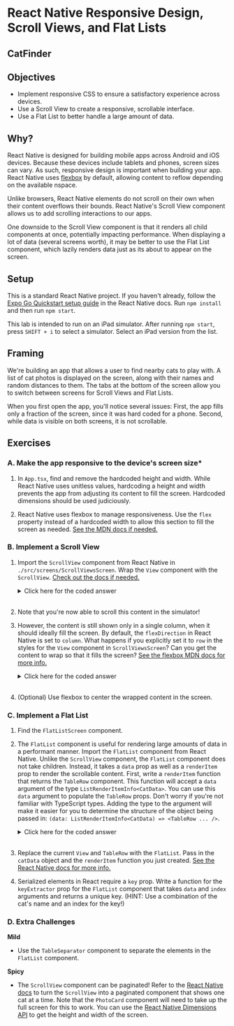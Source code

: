 # React Native Responsive Design, Scroll Views, and Flat Lists

## CatFinder

## Objectives

- Implement responsive CSS to ensure a satisfactory experience across devices.
- Use a Scroll View to create a responsive, scrollable interface.
- Use a Flat List to better handle a large amount of data.

## Why?

React Native is designed for building mobile apps across Android and iOS devices. Because these devices include tablets and phones, screen sizes can vary. As such, responsive design is important when building your app. React Native uses [flexbox](https://developer.mozilla.org/en-US/docs/Learn/CSS/CSS_layout/Flexbox) by default, allowing content to reflow depending on the available nspace.

Unlike browsers, React Native elements do not scroll on their own when their content overflows their bounds. React Native's Scroll View component allows us to add scrolling interactions to our apps.

One downside to the Scroll View component is that it renders all child components at once, potentially impacting performance. When displaying a lot of data (several screens worth), it may be better to use the Flat List component, which lazily renders data just as its about to appear on the screen. 

## Setup

This is a standard React Native project. If you haven't already, follow the [Expo Go Quickstart setup guide](https://reactnative.dev/docs/environment-setup) in the React Native docs. Run `npm install` and then run `npm start`.

This lab is intended to run on an iPad simulator. After running `npm start`, press `SHIFT + i` to select a simulator. Select an iPad version from the list.

## Framing

We're building an app that allows a user to find nearby cats to play with. A list of cat photos is displayed on the screen, along with their names and random distances to them. The tabs at the bottom of the screen allow you to switch between screens for Scroll Views and Flat Lists.

When you first open the app, you'll notice several issues: First, the app fills only a fraction of the screen, since it was hard coded for a phone. Second, while data is visible on both screens, it is not scrollable.

## Exercises

### A. Make the app responsive to the device's screen size*

1. In `App.tsx`, find and remove the hardcoded height and width. While React Native uses unitless values, hardcoding a height and width prevents the app from adjusting its content to fill the screen. Hardcoded dimensions should be used judiciously.

2. React Native uses flexbox to manage responsiveness. Use the `flex` property instead of a hardcoded width to allow this section to fill the screen as needed. [See the MDN docs if needed.](https://developer.mozilla.org/en-US/docs/Web/CSS/flex)

### B. Implement a Scroll View

1. Import the `ScrollView` component from React Native in `./src/screens/ScrollViewsScreen`. Wrap the `View` component with the `ScrollView`. [Check out the docs if needed.](https://reactnative.dev/docs/scrollview)

    <details>
    <summary>Click here for the coded answer</summary>

    ```js
    const ScrollViewsScreen = () => {
    return (
        <ScrollView>
            <View style={styles.container}>
                {catData.map((data, index) => {
                    return (
                    <PhotoCard key={`${data.name}-${index}`} name={data.name} photo={data.photo} distance={`${data.distance} miles`} />
                    )
                })}
            </View>
        </ScrollView>
    )
    };
    ```
    </details>
    <br>

2. Note that you're now able to scroll this content in the simulator!

3. However, the content is still shown only in a single column, when it should ideally fill the screen. By default, the `flexDirection` in React Native is set to `column`. What happens if you explicitly set it to `row` in the styles for the `View` component in `ScrollViewsScreen`? Can you get the content to wrap so that it fills the screen? [See the flexbox MDN docs for more info.](https://developer.mozilla.org/en-US/docs/Web/CSS/flex-wrap)

    <details>
    <summary>Click here for the coded answer</summary>

    ```javascript
    const styles = StyleSheet.create({
        container: {
            backgroundColor: '#34495e',
            flexDirection: 'row',
            flexWrap: 'wrap',
        }
    });
    ```
    </details>
    <br>

4. (Optional) Use flexbox to center the wrapped content in the screen.

### C. Implement a Flat List

1. Find the `FlatListScreen` component.

2. The `FlatList` component is useful for rendering large amounts of data in a performant manner. Import the `FlatList` component from React Native. Unlike the `ScrollView` component, the `FlatList` component does not take children. Instead, it takes a `data` prop as well as a `renderItem` prop to render the scrollable content. First, write a `renderItem` function that returns the `TableRow` component. This function will accept a `data` argument of the type `ListRenderItemInfo<CatData>`. You can use this `data` argument to populate the `TableRow` props. Don't worry if you're not familiar with TypeScript types. Adding the type to the argument will make it easier for you to determine the structure of the object being passed in: `(data: ListRenderItemInfo<CatData) => <TableRow ... />`.

    <details>
    <summary>Click here for the coded answer</summary>

    ```javascript
    const renderItem = (data: ListRenderItemInfo<CatData>) => {
        return <TableRow
            name={data.item.name}
            photo={data.item.photo}
            distance={`${data.item.distance} miles`}
        />;
    }
    ```
    </details>
    <br>

3. Replace the current `View` and `TableRow` with the `FlatList`. Pass in the `catData` object and the `renderItem` function you just created. [See the React Native docs for more info.](https://reactnative.dev/docs/flatlist)

4. Serialized elements in React require a `key` prop. Write a function for the `keyExtractor` prop for the `FlatList` component that takes `data` and `index` arguments and returns a unique key. (HINT: Use a combination of the cat's name and an index for the key!)

### D. Extra Challenges

**Mild**
- Use the `TableSeparator` component to separate the elements in the `FlatList` component.

**Spicy**
- The `ScrollView` component can be paginated! Refer to the [React Native docs](https://reactnative.dev/docs/scrollview) to turn the `ScrollView` into a paginated component that shows one cat at a time. Note that the `PhotoCard` component will need to take up the full screen for this to work. You can use the [React Native Dimensions API](https://reactnative.dev/docs/dimensions) to get the height and width of the screen.